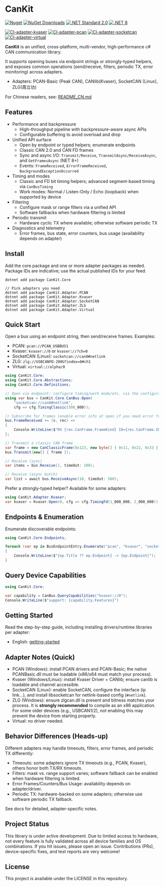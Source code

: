 # CanKit
[![Nuget](https://img.shields.io/nuget/v/CanKit.Core.svg?logo=nuget)](https://www.nuget.org/packages/CanKit.Core/)
[![NuGet Downloads](https://img.shields.io/nuget/dt/CanKit.Core.svg?logo=nuget)](https://www.nuget.org/packages/CanKit.Core)
[![.NET Standard 2.0](https://img.shields.io/badge/.NET%20Standard-2.0-512BD4?logo=dotnet&logoColor=white)](#)
[![.NET 8](https://img.shields.io/badge/.NET-8.0-512BD4?logo=dotnet&logoColor=white)](#)

[![CI-adapter-kvaser](https://github.com/pkuyo/CanKit/actions/workflows/kvaser-ci.yml/badge.svg)](https://github.com/pkuyo/CanKit/actions/workflows/kvaser-ci.yml)
[![CI-adapter-pcan](https://github.com/pkuyo/CanKit/actions/workflows/pcan-ci.yml/badge.svg)](https://github.com/pkuyo/CanKit/actions/workflows/pcan-ci.yml)
[![CI-adapter-socketcan](https://github.com/pkuyo/CanKit/actions/workflows/socketcan-ci.yml/badge.svg)](https://github.com/pkuyo/CanKit/actions/workflows/socketcan-ci.yml)
[![CI-adapter-virtual](https://github.com/pkuyo/CanKit/actions/workflows/virtual-ci.yml/badge.svg)](https://github.com/pkuyo/CanKit/actions/workflows/virtual-ci.yml)



**CanKit** is an unified, cross-platform, multi-vendor, high-performance c# CAN communication library.

It supports opening buses via endpoint strings or strongly-typed helpers, and exposes common operations (send/receive, filters, periodic TX, error monitoring) across adapters.

- Adapters: PCAN-Basic (Peak CAN), CANlib(Kvaser), SocketCAN (Linux), ZLG(周立功)

For Chinese readers, see: [README_CN.md](README_CN.md)


## Features

- Performance and backpressure
  - High-throughput pipeline with backpressure-aware async APIs
  - Configurable buffering to avoid overload and drop
- Unified API surface
  - Open by endpoint or typed helpers; enumerate endpoints
  - Classic CAN 2.0 and CAN FD frames
  - Sync and async I/O: `Transmit/Receive`, `TransmitAsync/ReceiveAsync`, and `GetFramesAsync` (NET 8+)
  - Events: `FrameReceived`, `ErrorFrameReceived`, `BackgroundExceptionOccurred`
- Timing and modes
  - Classic and FD bit timing helpers; advanced segment-based timing via `CanBusTiming`
  - Work modes: Normal / Listen-Only / Echo (loopback) when supported by device
- Filtering
  - Configure mask or range filters via a unified API
  - Software fallbacks when hardware filtering is limited
- Periodic transmit
  - Hardware cyclic TX where available; otherwise software periodic TX
- Diagnostics and telemetry
  - Error frames, bus state, error counters, bus usage (availability depends on adapter)

## Install

Add the core package and one or more adapter packages as needed. Package IDs are indicative; use the actual published IDs for your feed.

```
dotnet add package CanKit.Core

// Pick adapters you need
dotnet add package CanKit.Adapter.PCAN
dotnet add package CanKit.Adapter.Kvaser
dotnet add package CanKit.Adapter.SocketCAN
dotnet add package CanKit.Adapter.ZLG
dotnet add package CanKit.Adapter.Virtual
```


## Quick Start

Open a bus using an endpoint string, then send/receive frames. Examples:

- PCAN: `pcan://PCAN_USBBUS1`
- Kvaser: `kvaser://0` or `kvaser://?ch=0`
- SocketCAN (Linux): `socketcan://can0#netlink`
- ZLG: `zlg://USBCANFD-200U?index=0#ch1`
- Virtual: `virtual://alpha/0`

```csharp
using CanKit.Core;
using CanKit.Core.Abstractions;
using CanKit.Core.Definitions;

// Open via endpoint; configure timing/work mode/etc. via the configurator
using var bus = CanKit.Core.CanBus.Open(
    "socketcan://can0#netlink",
    cfg => cfg.TimingClassic(500_000));

// Subscribe for frames (enable error info at open if you need error frames)
bus.FrameReceived += (s, rec) =>
{
    Console.WriteLine($"RX {rec.CanFrame.FrameKind} ID={rec.CanFrame.ID:X} DLC={rec.CanFrame.Dlc}");
};

// Transmit a classic CAN frame
var frame = new CanClassicFrame(0x123, new byte[] { 0x11, 0x22, 0x33 });
bus.Transmit(new[] { frame });

// Receive (sync)
var items = bus.Receive(1, timeOut: 100);

// Receive (async batch)
var list = await bus.ReceiveAsync(10, timeOut: 500);
```

Prefer a strongly-typed helper? Available for some adapters:

```csharp
using CanKit.Adapter.Kvaser;
var kvaser = Kvaser.Open(0, cfg => cfg.TimingFd(1_000_000, 2_000_000));
```



## Endpoints & Enumeration

Enumerate discoverable endpoints:

```csharp
using CanKit.Core.Endpoints;

foreach (var ep in BusEndpointEntry.Enumerate("pcan", "kvaser", "socketcan", "zlg", "virtual"))
{
    Console.WriteLine($"{ep.Title ?? ep.Endpoint} -> {ep.Endpoint}");
}
```
## Query Device Capabilities
```csharp
using CanKit.Core;

var capability = CanBus.QueryCapabilities("kvaser://0");
Console.WriteLine($"support: {capability.Features}")
```

## Getting Started

Read the step-by-step guide, including installing drivers/runtime libraries per adapter:

- English: [getting-started](docs/getting-started.md)


## Adapter Notes (Quick)

- PCAN (Windows): install PCAN drivers and PCAN-Basic; the native PCANBasic.dll must be loadable (x86/x64 must match your process).
- Kvaser (Windows/Linux): install Kvaser Driver + CANlib; ensure canlib is loadable and channel accessible.
- SocketCAN (Linux): enable SocketCAN, configure the interface (ip link...), and install libsocketcan for netlink-based config (`#netlink`).
- ZLG (Windows): ensure zlgcan.dll is present and bitness matches your process. It is **strongly recommended** to compile as an x86 application. For some older devices (e.g., USBCAN1/2), not enabling this may prevent the device from starting properly.
- Virtual: no driver needed.


## Behavior Differences (Heads-up)

Different adapters may handle timeouts, filters, error frames, and periodic TX differently:

- Timeouts: some adapters ignore TX timeouts (e.g., PCAN, Kvaser), others honor both TX/RX timeouts.
- Filters: mask vs. range support varies; software fallback can be enabled when hardware filtering is limited.
- Error Frames/Counters/Bus Usage: availability depends on adapter/driver.
- Periodic TX: hardware-backed on some adapters; otherwise use software periodic TX fallback.

See docs for detailed, adapter-specific notes.


## Project Status

This library is under active development. Due to limited access to hardware, not every feature is fully validated across all device families and OS combinations. If you hit issues, please open an issue. Contributions (PRs), device-specific fixes, and test reports are very welcome!


## License

This project is available under the LICENSE in this repository.
